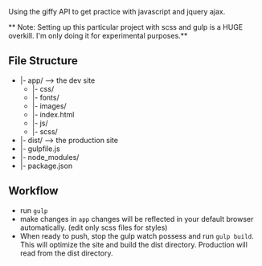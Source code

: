 Using the giffy API to get practice with javascript and jquery ajax.

** Note: Setting up this particular project with scss and gulp is a HUGE overkill. I'm only doing it for experimental purposes.**

File Structure
----------------
- |- app/ --> the dev site
	- |- css/
	- |- fonts/
	- |- images/ 
	- |- index.html
	- |- js/ 
	- |- scss/
- |- dist/ --> the production site
- |- gulpfile.js
- |- node_modules/
- |- package.json

Workflow
-----------

- run `gulp`
- make changes in `app` changes will be reflected in your default browser automatically. (edit only scss files for styles)
- When ready to push, stop the gulp watch possess and run `gulp build`. This will optimize the site and build the dist directory. Production will read from the dist directory. 